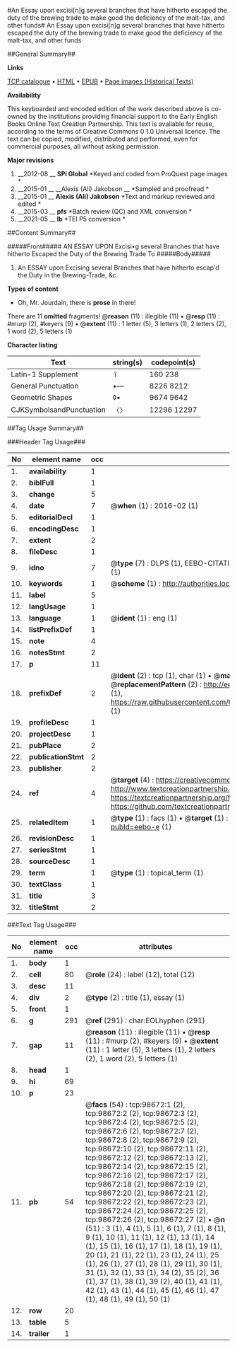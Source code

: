 #An Essay upon excisi[n]g several branches that have hitherto escaped the duty of the brewing trade to make good the deficiency of the malt-tax, and other funds#
An Essay upon excisi[n]g several branches that have hitherto escaped the duty of the brewing trade to make good the deficiency of the malt-tax, and other funds

##General Summary##

**Links**

[TCP catalogue](http://www.ota.ox.ac.uk/tcp/)  • 
[HTML](http://tei.it.ox.ac.uk/tcp/Texts-HTML/free/A38/A38639.html)  • 
[EPUB](http://tei.it.ox.ac.uk/tcp/Texts-EPUB/free/A38/A38639.epub) • 
[Page images (Historical Texts)](https://historicaltexts.jisc.ac.uk/eebo-13254489e)

**Availability**

This keyboarded and encoded edition of the work described above is co-owned by the
    institutions providing financial support to the Early English Books Online Text Creation
    Partnership. This text is available for reuse, according to the terms of  Creative Commons 0 1.0 Universal
    licence. The text can be copied, modified, distributed and performed, even for commercial
    purposes, all without asking permission.

**Major revisions**

1. __2012-08 __ __SPi Global__ *Keyed and coded from ProQuest page images *
1. __2015-01 __ __Alexis (Ali) Jakobson __ *Sampled and proofread *
1. __2015-01 __ __Alexis (Ali) Jakobson__ *Text and markup reviewed and edited *
1. __2015-03 __ __pfs__ *Batch review (QC) and XML conversion *
1. __2021-05 __ __lb__ *TEI P5 conversion *

##Content Summary##

#####Front#####
AN ESSAY UPON Excisi•g several Branches that have hitherto Escaped the Duty of the Brewing Trade To 
#####Body#####

1. An ESSAY upon Excising several Branches that have hitherto escap'd the Duty in the Brewing-Trade, &c.

**Types of content**

  * Oh, Mr. Jourdain, there is **prose** in there!

There are 11 **omitted** fragments! 
 @__reason__ (11) : illegible (11)  •  @__resp__ (11) : #murp (2), #keyers (9)  •  @__extent__ (11) : 1 letter (5), 3 letters (1), 2 letters (2), 1 word (2), 5 letters (1)

**Character listing**


|Text|string(s)|codepoint(s)|
|---|---|---|
|Latin-1 Supplement| î|160 238|
|General Punctuation|•—|8226 8212|
|Geometric Shapes|◊▪|9674 9642|
|CJKSymbolsandPunctuation|〈〉|12296 12297|

##Tag Usage Summary##

###Header Tag Usage###

|No|element name|occ|attributes|
|---|---|---|---|
|1.|__availability__|1||
|2.|__biblFull__|1||
|3.|__change__|5||
|4.|__date__|7| @__when__ (1) : 2016-02 (1)|
|5.|__editorialDecl__|1||
|6.|__encodingDesc__|1||
|7.|__extent__|2||
|8.|__fileDesc__|1||
|9.|__idno__|7| @__type__ (7) : DLPS (1), EEBO-CITATION (1), VID (1), EEBO-PROQUEST (1), STC (2), OCLC (1)|
|10.|__keywords__|1| @__scheme__ (1) : http://authorities.loc.gov/ (1)|
|11.|__label__|5||
|12.|__langUsage__|1||
|13.|__language__|1| @__ident__ (1) : eng (1)|
|14.|__listPrefixDef__|1||
|15.|__note__|4||
|16.|__notesStmt__|2||
|17.|__p__|11||
|18.|__prefixDef__|2| @__ident__ (2) : tcp (1), char (1)  •  @__matchPattern__ (2) : ([0-9\-]+):([0-9IVX]+) (1), (.+) (1)  •  @__replacementPattern__ (2) : http://eebo.chadwyck.com/downloadtiff?vid=$1&page=$2 (1), https://raw.githubusercontent.com/textcreationpartnership/Texts/master/tcpchars.xml#$1 (1)|
|19.|__profileDesc__|1||
|20.|__projectDesc__|1||
|21.|__pubPlace__|2||
|22.|__publicationStmt__|2||
|23.|__publisher__|2||
|24.|__ref__|4| @__target__ (4) : https://creativecommons.org/publicdomain/zero/1.0/ (1), http://www.textcreationpartnership.org/docs/. (1), https://textcreationpartnership.org/faq/#faq05 (1), https://github.com/textcreationpartnership (1)|
|25.|__relatedItem__|1| @__type__ (1) : facs (1)  •  @__target__ (1) : https://data.historicaltexts.jisc.ac.uk/view?pubId=eebo-e (1)|
|26.|__revisionDesc__|1||
|27.|__seriesStmt__|1||
|28.|__sourceDesc__|1||
|29.|__term__|1| @__type__ (1) : topical_term (1)|
|30.|__textClass__|1||
|31.|__title__|3||
|32.|__titleStmt__|2||


###Text Tag Usage###

|No|element name|occ|attributes|
|---|---|---|---|
|1.|__body__|1||
|2.|__cell__|80| @__role__ (24) : label (12), total (12)|
|3.|__desc__|11||
|4.|__div__|2| @__type__ (2) : title (1), essay (1)|
|5.|__front__|1||
|6.|__g__|291| @__ref__ (291) : char:EOLhyphen (291)|
|7.|__gap__|11| @__reason__ (11) : illegible (11)  •  @__resp__ (11) : #murp (2), #keyers (9)  •  @__extent__ (11) : 1 letter (5), 3 letters (1), 2 letters (2), 1 word (2), 5 letters (1)|
|8.|__head__|1||
|9.|__hi__|69||
|10.|__p__|23||
|11.|__pb__|54| @__facs__ (54) : tcp:98672:1 (2), tcp:98672:2 (2), tcp:98672:3 (2), tcp:98672:4 (2), tcp:98672:5 (2), tcp:98672:6 (2), tcp:98672:7 (2), tcp:98672:8 (2), tcp:98672:9 (2), tcp:98672:10 (2), tcp:98672:11 (2), tcp:98672:12 (2), tcp:98672:13 (2), tcp:98672:14 (2), tcp:98672:15 (2), tcp:98672:16 (2), tcp:98672:17 (2), tcp:98672:18 (2), tcp:98672:19 (2), tcp:98672:20 (2), tcp:98672:21 (2), tcp:98672:22 (2), tcp:98672:23 (2), tcp:98672:24 (2), tcp:98672:25 (2), tcp:98672:26 (2), tcp:98672:27 (2)  •  @__n__ (51) : 3 (1), 4 (1), 5 (1), 6 (1), 7 (1), 8 (1), 9 (1), 10 (1), 11 (1), 12 (1), 13 (1), 14 (1), 15 (1), 16 (1), 17 (1), 18 (1), 19 (1), 20 (1), 21 (1), 22 (1), 23 (1), 24 (1), 25 (1), 26 (1), 27 (1), 28 (1), 29 (1), 30 (1), 31 (1), 32 (1), 33 (1), 34 (2), 35 (2), 36 (1), 37 (1), 38 (1), 39 (2), 40 (1), 41 (1), 42 (1), 43 (1), 44 (1), 45 (1), 46 (1), 47 (1), 48 (1), 49 (1), 50 (1)|
|12.|__row__|20||
|13.|__table__|5||
|14.|__trailer__|1||
